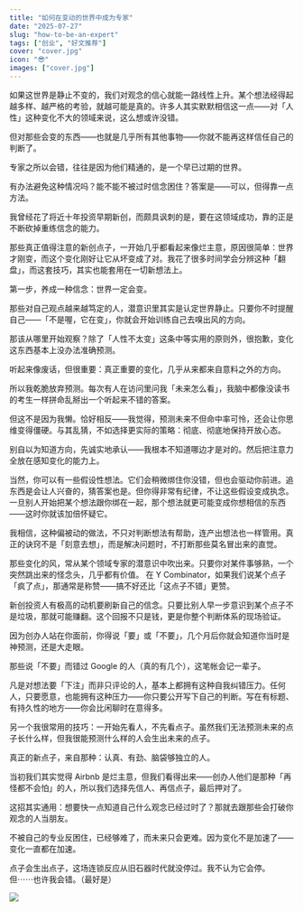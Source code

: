 ```yaml
---
title: "如何在变动的世界中成为专家"
date: "2025-07-27"
slug: "how-to-be-an-expert"
tags: ["创业", "好文推荐"]
cover: "cover.jpg"
icon: "😎"
images: ["cover.jpg"]
---
```

如果这世界是静止不变的，我们对观念的信心就能一路线性上升。某个想法经得起越多样、越严格的考验，就越可能是真的。许多人其实默默相信这一点——对「人性」这种变化不大的领域来说，这么想或许没错。



但对那些会变的东西——也就是几乎所有其他事物——你就不能再这样信任自己的判断了。



专家之所以会错，往往是因为他们精通的，是一个早已过期的世界。



有办法避免这种情况吗？能不能不被过时信念困住？答案是——可以，但得靠一点方法。



我曾经花了将近十年投资早期新创，而颇具讽刺的是，要在这领域成功，靠的正是不断砍掉重练信念的能力。



那些真正值得注意的新创点子，一开始几乎都看起来像烂主意，原因很简单：世界才刚变，而这个变化刚好让它从坏变成了对。我花了很多时间学会分辨这种「翻盘」，而这套技巧，其实也能套用在一切新想法上。



第一步，养成一种信念：世界一定会变。



那些对自己观点越来越笃定的人，潜意识里其实是认定世界静止。只要你不时提醒自己——「不是喔，它在变」，你就会开始训练自己去嗅出风的方向。



那该从哪里开始观察？除了「人性不太变」这条中等实用的原则外，很抱歉，变化这东西基本上没办法准确预测。



听起来像废话，但很重要：真正重要的变化，几乎从来都来自意料之外的方向。



所以我乾脆放弃预测。每次有人在访问里问我「未来怎么看」，我脑中都像没读书的考生一样拼命乱掰出一个听起来不错的答案。



但这不是因为我懒。恰好相反——我觉得，预测未来不但命中率可怜，还会让你思维变得僵硬。与其乱猜，不如选择更实际的策略：彻底、彻底地保持开放心态。



别自以为知道方向，先诚实地承认——我根本不知道哪边才是对的。然后把注意力全放在感知变化的能力上。



当然，你可以有一些假设性想法。它们会稍微绑住你没错，但也会驱动你前进。追东西是会让人兴奋的，猜答案也是。但你得非常有纪律，不让这些假设变成执念。
一旦别人开始把某个想法跟你绑在一起，那个想法就更可能变成你想相信的东西——这时你就该加倍怀疑它。



我相信，这种偏被动的做法，不只对判断想法有帮助，连产出想法也一样管用。真正的诀窍不是「刻意去想」，而是解决问题时，不打断那些莫名冒出来的直觉。



那些变化的风，常从某个领域专家的潜意识中吹出来。只要你对某件事够熟，一个突然跳出来的怪念头，几乎都有价值。
在 Y Combinator，如果我们说某个点子「疯了点」，那通常是称赞——搞不好还比「这点子不错」更赞。



新创投资人有极高的动机要刷新自己的信念。只要比别人早一步意识到某个点子不是垃圾，那就可能赚翻。这个回报不只是钱，更是你整个判断体系的现场验证。



因为创办人站在你面前，你得说「要」或「不要」，几个月后你就会知道你当时是神预测，还是大走眼。



那些说「不要」而错过 Google 的人（真的有几个），这笔帐会记一辈子。



凡是对想法要「下注」而非只评论的人，基本上都拥有这种自我纠错压力。任何人，只要愿意，也能拥有这种压力——你只要公开写下自己的判断。写在有标题、有持久性的地方——你会比闲聊时在意得多。



另一个我很常用的技巧：一开始先看人，不先看点子。虽然我们无法预测未来的点子长什么样，但我很能预测什么样的人会生出未来的点子。



真正的新点子，来自那种：认真、有劲、脑袋够独立的人。



当初我们其实觉得 Airbnb 是烂主意，但我们看得出来——创办人他们是那种「再怪都不会怕」的人，所以我们选择先信人、再信点子，最后押对了。



这招其实通用：想要快一点知道自己什么观念已经过时了？那就去跟那些会打破你观念的人当朋友。



不被自己的专业反困住，已经够难了，而未来只会更难。因为变化不是加速了——变化一直都在加速。



点子会生出点子，这场连锁反应从旧石器时代就没停过。我不认为它会停。
但⋯⋯也许我会错。（最好是）




![](https://prod-files-secure.s3.us-west-2.amazonaws.com/112d0858-5090-4d34-a606-b75eb8d65fd2/46476355-9cf3-4e99-9b7a-3531bc426380/1000202064.png?X-Amz-Algorithm=AWS4-HMAC-SHA256&X-Amz-Content-Sha256=UNSIGNED-PAYLOAD&X-Amz-Credential=ASIAZI2LB4662QBNMTZF%2F20250822%2Fus-west-2%2Fs3%2Faws4_request&X-Amz-Date=20250822T041746Z&X-Amz-Expires=3600&X-Amz-Security-Token=IQoJb3JpZ2luX2VjELT%2F%2F%2F%2F%2F%2F%2F%2F%2F%2FwEaCXVzLXdlc3QtMiJHMEUCIE4qT6C8GqYGRivQEwwRfx4kF1L%2BvZti9P%2FttjQtLGKJAiEAj4BYmIwn9XvlouHRvrK5%2Fx7CSpMIe3qrdcAzC0h4xsIqiAQI%2FP%2F%2F%2F%2F%2F%2F%2F%2F%2F%2FARAAGgw2Mzc0MjMxODM4MDUiDAuO5BRael4fHfiChSrcA5ffcVerXv2jl58YU83ZzFagapB2zn2LRsRdcoqtzM%2BI4Ffesnnu%2FYzdfgecyYswovgsokMcC1OqiOHfeCsMi5ddtJ4oh0o8zMCD38i8DYNgbSShmNYwpda%2Be9CIXUfg0Jp31N6LozWjqu4Ll5dKlAP8DrZmaXw7YS7ZiKqEAdxrBs6JttewNO0H8KISDCA%2FFlYkgKsNLH%2BoW0y8qVWaGY4YE1v55dlhbu2c2pyzJI6ZrpbYuo8f%2FMHF60TiLeykxDuzEczW8Ibt5dgJfy8gFY2LEALgRpjQ4e4cvRUW5KEAfmva4JKO1D5wyhsP46gl5l9a0H%2BPmxGV%2F0pTc5p59y%2BzIYv%2BMMPNyn50K%2BL2%2FCTt9m7yB4irX128Eb91C9ntPLDvCG1pHYTkfSRm6dmwGLXU7Yxo73QRxoebc7NmDBu1g3zBhH83vgWowa4%2B6fwvygKVniO2NpygdSPeDXbqJDafF%2BMHzi9eBXEbWWf99hNae9ORhm9QP5a4NpTBL%2F0NPpVdZ9gYsHa9BTbP%2BmGRhRcromT7F%2BH3KAxvjY6vzmoBCLf72Cbf%2BzqV07WtX3xMT%2BthMo0CTtaBF0byCT3Oi734qL1sH2rik522yh6TXHPkhMSXzhG5iDJcmBOMMOnHn8UGOqUB1KH6zMZVV3TpJjIq25ZpU6I0dr0RGzn7FY6PsJhPGYGsACiWwHxQjJMKklMqK1%2F6z3BUWfHY%2FU3ToB2%2BbimnIIZ7mB6FHOWIchjqaVzMRs9XGLh3MBSjWhmoKyr3MGLBwUVx1cg4R%2FgmN8LUNkd9bPybr8YWshFtyyr3Y2Mxd8dUUBpnEt%2BbXZNjT7XTKZfGyGudZe%2FVMNz%2F6AeWbRx%2BtBZ8yyMF&X-Amz-Signature=87ed72e00b6666859e50c648637e8c6dd4c5b1222100a283bd3b8237f7e64032&X-Amz-SignedHeaders=host&x-amz-checksum-mode=ENABLED&x-id=GetObject)

